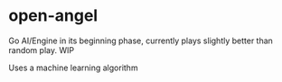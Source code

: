 # open-angel
Go AI/Engine in its beginning phase, currently plays slightly better than random play. WIP

Uses a machine learning algorithm
